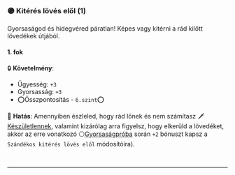 ### 🟣 Kitérés lövés elől (1)

Gyorsaságod és hidegvéred páratlan! Képes vagy kitérni a rád kilőtt lövedékek útjából.
#### 1. fok

🔒 **Követelmény**:
- Ügyesség: `+3`
- Gyorsasság: `+3`
- ⭕Összpontosítás - `6.szint`⭕

🌟 **Hatás**: Amennyiben észleled, hogy rád lőnek és nem számítasz 🗡️[Készületlennek](../064_01_harci_helyzetek.md#készületlenség), valamint kizárólag arra figyelsz, hogy elkerüld a lövedéket, akkor az erre vonatkozó ⚪[Gyorsaságpróba](../070_tavolsagi_harc.md#sz%C3%A1nd%C3%A9kos-kit%C3%A9r%C3%A9s-l%C3%B6v%C3%A9s-el%C5%91l) során `+2` bónuszt kapsz a ```Szándékos kitérés lövés elől``` módosítóira).

<br />

---
